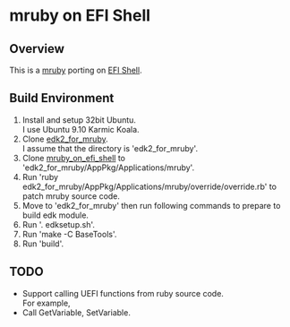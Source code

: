 # mruby on EFI Shell

## Overview

This is a [mruby](https://github.com/mruby/mruby) porting on [EFI Shell](http://en.wikipedia.org/wiki/Unified_Extensible_Firmware_Interface).

## Build Environment

1. Install and setup 32bit Ubuntu.  
   I use Ubuntu 9.10 Karmic Koala.
2. Clone [edk2\_for\_mruby](https://github.com/masamitsu-murase/edk2_for_mruby).  
   I assume that the directory is 'edk2\_for\_mruby'.
3. Clone [mruby\_on\_efi\_shell](https://github.com/masamitsu-murase/mruby_on_efi_shell) to 'edk2\_for\_mruby/AppPkg/Applications/mruby'.
4. Run 'ruby edk2\_for\_mruby/AppPkg/Applications/mruby/override/override.rb' to patch mruby source code.
5. Move to 'edk2\_for\_mruby' then run following commands to prepare to build edk module.
 1. Run '. edksetup.sh'.
 2. Run 'make -C BaseTools'.
6. Run 'build'.


## TODO

* Support calling UEFI functions from ruby source code.  
  For example,
 * Call GetVariable, SetVariable.

